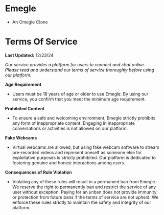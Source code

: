 # Emegle

- An Omegle Clone

# Terms Of Service

**Last Updated:** 12/23/24

*Our service provides a platform for users to connect and chat online. Please read and understand our terms of service thoroughly before using our platform.*

**Age Requirement**
- Users must be 18 years of age or older to use Emegle. By using our service, you confirm that you meet the minimum age requirement.

**Prohibited Content**
- To ensure a safe and welcoming environment, Emegle strictly prohibits any form of inappropriate content. Engaging in inappropriate conversations or activities is not allowed on our platform.

**Fake Webcams**
- Virtual webcams are allowed, but using fake webcam software to stream pre-recorded videos and represent oneself as someone else for exploitative purposes is strictly prohibited. Our platform is dedicated to fostering genuine and honest interactions among users.

**Consequences of Rule Violation**
- Violating any of these rules will result in a permanent ban from Emegle. We reserve the right to permanently ban and restrict the service of any user without exception. Paying for an unban does not provide immunity or protection from future bans if the terms of service are not upheld. We enforce these rules strictly to maintain the safety and integrity of our platform.
